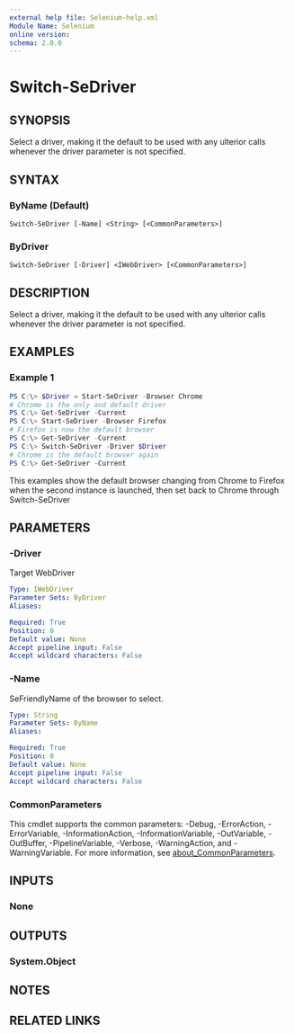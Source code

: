 ```yaml
---
external help file: Selenium-help.xml
Module Name: Selenium
online version:
schema: 2.0.0
---
```


# Switch-SeDriver

## SYNOPSIS
Select a driver, making it the default to be used with any ulterior calls whenever the driver parameter is not specified.

## SYNTAX

### ByName (Default)
```
Switch-SeDriver [-Name] <String> [<CommonParameters>]
```

### ByDriver
```
Switch-SeDriver [-Driver] <IWebDriver> [<CommonParameters>]
```

## DESCRIPTION
Select a driver, making it the default to be used with any ulterior calls whenever the driver parameter is not specified.

## EXAMPLES

### Example 1
```powershell
PS C:\> $Driver = Start-SeDriver -Browser Chrome 
# Chrome is the only and default driver
PS C:\> Get-SeDriver -Current
PS C:\> Start-SeDriver -Browser Firefox
# Firefox is now the default browser
PS C:\> Get-SeDriver -Current
PS C:\> Switch-SeDriver -Driver $Driver
# Chrome is the default browser again
PS C:\> Get-SeDriver -Current
```

This examples show the default browser changing from Chrome to Firefox when the second instance is launched, then set back to Chrome through Switch-SeDriver

## PARAMETERS

### -Driver
Target WebDriver

```yaml
Type: IWebDriver
Parameter Sets: ByDriver
Aliases:

Required: True
Position: 0
Default value: None
Accept pipeline input: False
Accept wildcard characters: False
```

### -Name
SeFriendlyName of the browser to select.

```yaml
Type: String
Parameter Sets: ByName
Aliases:

Required: True
Position: 0
Default value: None
Accept pipeline input: False
Accept wildcard characters: False
```

### CommonParameters
This cmdlet supports the common parameters: -Debug, -ErrorAction, -ErrorVariable, -InformationAction, -InformationVariable, -OutVariable, -OutBuffer, -PipelineVariable, -Verbose, -WarningAction, and -WarningVariable. For more information, see [about_CommonParameters](http://go.microsoft.com/fwlink/?LinkID=113216).

## INPUTS

### None

## OUTPUTS

### System.Object
## NOTES

## RELATED LINKS
